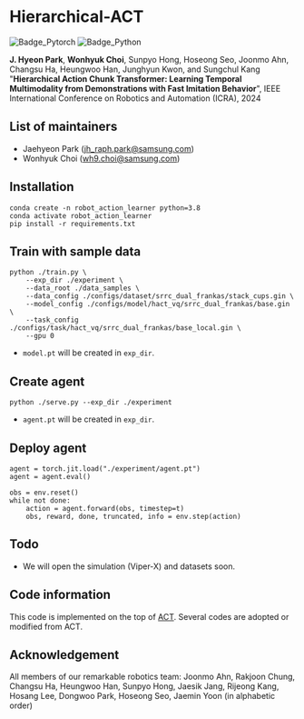 # Hierarchical-ACT
<img alt="Badge_Pytorch" src ="https://img.shields.io/badge/PyTorch-2.0.0-%23EE4C2C.svg?style=flat-square"/> <img alt="Badge_Python" src ="https://img.shields.io/badge/Python-3.8-3776AB.svg?&style=flat-square"/>

**J. Hyeon Park**, **Wonhyuk Choi**, Sunpyo Hong, Hoseong Seo, Joonmo Ahn, Changsu Ha, Heungwoo Han, Junghyun Kwon, and Sungchul Kang "**Hierarchical Action Chunk Transformer: Learning Temporal Multimodality from Demonstrations with Fast Imitation Behavior**", IEEE International Conference on Robotics and Automation (ICRA), 2024 

## List of maintainers
- Jaehyeon Park (jh_raph.park@samsung.com)
- Wonhyuk Choi (wh9.choi@samsung.com)

## Installation
```
conda create -n robot_action_learner python=3.8
conda activate robot_action_learner
pip install -r requirements.txt
```

## Train with sample data
```
python ./train.py \
    --exp_dir ./experiment \
    --data_root ./data_samples \
    --data_config ./configs/dataset/srrc_dual_frankas/stack_cups.gin \
    --model_config ./configs/model/hact_vq/srrc_dual_frankas/base.gin \
    --task_config ./configs/task/hact_vq/srrc_dual_frankas/base_local.gin \
    --gpu 0
```
- ```model.pt``` will be created in ```exp_dir```.

## Create agent
```
python ./serve.py --exp_dir ./experiment
```
- ```agent.pt``` will be created in ```exp_dir```.

## Deploy agent
```
agent = torch.jit.load("./experiment/agent.pt")
agent = agent.eval()

obs = env.reset()
while not done:
    action = agent.forward(obs, timestep=t)
    obs, reward, done, truncated, info = env.step(action)
```

## Todo
- We will open the simulation (Viper-X) and datasets soon.


## Code information
This code is implemented on the top of [ACT](https://github.com/tonyzhaozh/act).
Several codes are adopted or modified from ACT.


## Acknowledgement
All members of our remarkable robotics team: Joonmo Ahn, Rakjoon Chung, Changsu Ha, Heungwoo Han, Sunpyo Hong, Jaesik Jang, Rijeong Kang, Hosang Lee, Dongwoo Park, Hoseong Seo, Jaemin Yoon (in alphabetic order)

